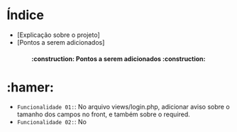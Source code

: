 # Índice

* [Explicação sobre o projeto]
* [Pontos a serem adicionados]


<h4 align='center'>
    :construction: Pontos a serem adicionados :construction:
</h4>

# :hamer: 

- `Funcionalidade 01:`: No arquivo views/login.php, adicionar aviso sobre o tamanho dos campos no front, e também sobre o required.
- `Funcionalidade 02:`: No 